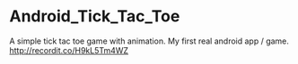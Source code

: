 # Android_Tick_Tac_Toe
A simple tick tac toe game with animation.  My first real android app / game.
http://recordit.co/H9kL5Tm4WZ

